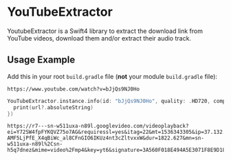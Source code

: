# YouTubeExtractor
YoutubeExtractor is a Swift4 library to extract the download link from YouTube videos, download them and/or extract their audio track.


## Usage Example

Add this in your root `build.gradle` file (**not** your module `build.gradle` file):

```
https://www.youtube.com/watch?v=bJjQs9NJ0Ho
```

```swift
YouTubeExtractor.instance.info(id: "bJjQs9NJ0Ho", quality: .HD720, completion: { url in                    
  print(url?.absoluteString)
})
```

```
https://r7---sn-w511uxa-n89l.googlevideo.com/videoplayback?ei=Y72SW4fpFYKQVZ75o7AG&requiressl=yes&itag=22&mt=1536343305&ip=37.132.187.47&ratebypass=yes&lmt=1509506162723984&sparams=dur%2Cei%2Cid%2Cinitcwndbps%2Cip%2Cipbits%2Citag%2Clmt%2Cmime%2Cmm%2Cmn%2Cms%2Cmv%2Cpl%2Cratebypass%2Crequiressl%2Csource%2Cexpire&expire=1536364995&ms=au%2Crdu&initcwndbps=895000&ipbits=0&pl=24&mv=m&mm=31%2C29&fvip=3&source=youtube&c=WEB&id=o-AMF5LjPfE_X4qBiWc_al8CFnGIO6IKUz4nt3cZltvxxW&dur=1822.627&mn=sn-w511uxa-n89l%2Csn-h5q7dnez&mime=video%2Fmp4&key=yt6&signature=3A560F018E494A5E3071F8E9D185382A47929B7E.1BCFD20911A0B06C73CD6DEFF75C492A8C07BD5D
```
